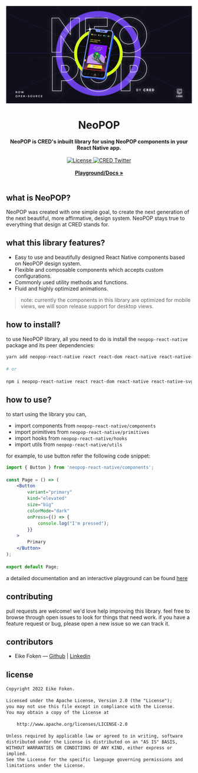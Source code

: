 <div align="center">
    <img src="neopop-land.png" alt="NeoPop Banner">
    <h1>NeoPOP</h1>
    <strong>NeoPOP is CRED's inbuilt library for using NeoPOP components in your React Native app.</strong>
</div>
<br>
<div align="center">
    <a href="https://github.com/efoken/neopop-react-native/blob/main/LICENSE">
        <img src="https://badgen.net/github/license/efoken/neopop-react-native" alt="License">
    </a>
    <a href="https://twitter.com/cred_club">
        <img src="https://img.shields.io/twitter/follow/cred_club?label=Twitter&style=flat&logo=twitter&color=1DA1F2" alt="CRED Twitter">
    </a>
</div>
<div align="center">
    <br>
    <a href="https://playground.cred.club"><b>Playground/Docs »</b></a>
    <br><br>
</div>

## what is NeoPOP?

NeoPOP was created with one simple goal, to create the next generation of the next beautiful, more affirmative, design system. NeoPOP stays true to everything that design at CRED stands for.

## what this library features?

-   Easy to use and beautifully designed React Native components based on NeoPOP design system.
-   Flexible and composable components which accepts custom configurations.
-   Commonly used utility methods and functions.
-   Fluid and highly optimized animations.

> note: currently the components in this library are optimized for mobile views, we will soon release support for desktop views.

## how to install?

to use NeoPOP library, all you need to do is install the `neopop-react-native` package and its peer dependencies:

```sh
yarn add neopop-react-native react react-dom react-native react-native-svg react-native-web

# or

npm i neopop-react-native react react-dom react-native react-native-svg react-native-web
```

## how to use?

to start using the library you can,

-   import components from `neopop-react-native/components`
-   import primitives from `neopop-react-native/primitives`
-   import hooks from `neopop-react-native/hooks`
-   import utils from `neopop-react-native/utils`

for example, to use button refer the following code snippet:

```jsx
import { Button } from 'neopop-react-native/components';

const Page = () => (
    <Button
        variant="primary"
        kind="elevated"
        size="big"
        colorMode="dark"
        onPress={() => {
            console.log("I'm pressed");
        }}
    >
        Primary
    </Button>
);

export default Page;
```

a detailed documentation and an interactive playground can be found [here](https://playground.cred.club)

## contributing

pull requests are welcome! we'd love help improving this library. feel free to browse through open issues to look for things that need work. if you have a feature request or bug, please open a new issue so we can track it.

## contributors

-   Eike Foken — [Github](https://github.com/efoken) | [Linkedin](https://www.linkedin.com/in/eike-foken/)

## license

```
Copyright 2022 Eike Foken.

Licensed under the Apache License, Version 2.0 (the "License");
you may not use this file except in compliance with the License.
You may obtain a copy of the License at

    http://www.apache.org/licenses/LICENSE-2.0

Unless required by applicable law or agreed to in writing, software
distributed under the License is distributed on an "AS IS" BASIS,
WITHOUT WARRANTIES OR CONDITIONS OF ANY KIND, either express or implied.
See the License for the specific language governing permissions and
limitations under the License.
```
